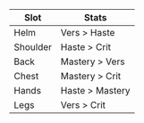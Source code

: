 | Slot | Stats |
|------|-------|
| Helm | Vers > Haste |
| Shoulder | Haste > Crit |
| Back | Mastery > Vers |
| Chest | Mastery > Crit |
| Hands | Haste > Mastery |
| Legs | Vers > Crit |
